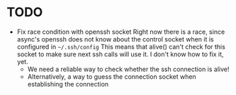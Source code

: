 TODO
====

* Fix race condition with openssh socket Right now there is a race, since
  async's openssh does not know about the control socket when it is configured
  in `~/.ssh/config` This means that alive() can't check for this socket to make
  sure next ssh calls will use it. I don't know how to fix it, yet.
  - We need a reliable way to check whether the ssh connection is alive!
  - Alternatively, a way to guess the connection socket when establishing the connection
